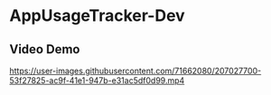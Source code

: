# AppUsageTracker-Dev

## Video Demo

https://user-images.githubusercontent.com/71662080/207027700-53f27825-ac9f-41e1-947b-e31ac5df0d99.mp4

